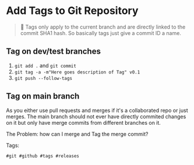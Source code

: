 # Add Tags to Git Repository

> 🧐 Tags only apply to the current branch and are directly linked to the
commit SHA1 hash. So basically tags just give a commit ID a name.

## Tag on dev/test branches

1. `git add .` and `git commit`
2. `git tag -a -m"Here goes description of Tag" v0.1`
3. `git push --follow-tags`

## Tag on main branch

As you either use pull requests and merges if it's a collaborated repo or just
merges. The main branch should not ever have directly commited changes on it
but only have merge commits from different branches on it.

The Problem: how can I merge and Tag the merge commit?

Tags:

    #git #github #tags #releases
